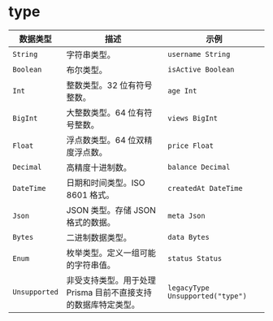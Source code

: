 # type

| **数据类型**    | **描述**                                                                                  | **示例**                        |
|-----------------|-------------------------------------------------------------------------------------------|---------------------------------|
| `String`        | 字符串类型。                                                                                | `username String`              |
| `Boolean`       | 布尔类型。                                                                                  | `isActive Boolean`             |
| `Int`           | 整数类型。32 位有符号整数。                                                                  | `age Int`                      |
| `BigInt`        | 大整数类型。64 位有符号整数。                                                               | `views BigInt`                 |
| `Float`         | 浮点数类型。64 位双精度浮点数。                                                               | `price Float`                  |
| `Decimal`       | 高精度十进制数。                                                                            | `balance Decimal`              |
| `DateTime`      | 日期和时间类型。ISO 8601 格式。                                                              | `createdAt DateTime`           |
| `Json`          | JSON 类型。存储 JSON 格式的数据。                                                           | `meta Json`                    |
| `Bytes`         | 二进制数据类型。                                                                             | `data Bytes`                   |
| `Enum`          | 枚举类型。定义一组可能的字符串值。                                                            | `status Status`                |
| `Unsupported`   | 非受支持类型。用于处理 Prisma 目前不直接支持的数据库特定类型。                                 | `legacyType Unsupported("type")`|


